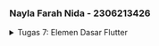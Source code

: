 ### Nayla Farah Nida - 2306213426 

<details>
  <summary>Tugas 7: Elemen Dasar Flutter</summary>

### _Stateless Widget_ vs _Stateful Widget_

State adalah informasi yang dapat dibaca secara sinkronus saat widget sedang di build dan dapat berubah-ubah selama aplikasi berjalan. State sangat penting karena mempengaruhi tampilan dan interaksi widget di aplikasi.

**Stateless widget**

widget dengan state yang tidak bisa berubah setelah dibuat, kecuali aplikasi dijalankan ulang. Stateless widget meng-override method build() dan me-return sebuah widget. Contohnya widget statis seperti icon dan text.

```dart
import 'package:flutter/material.dart';

void main() {
  runApp(MyApp());
}

class MyApp extends StatelessWidget {
  @override
  Widget build(BuildContext context) {
    return MaterialApp(
      home: Scaffold(
        appBar: AppBar(title: Text('Hello Flutter')),
        body: Center(child: Text('Welcome to Flutter!')),
      ),
    );
  }
}
```

**Stateful Widget**

Widget dengan state yang dapat berubah-ubah. Jika terdapat perubahan pada state, widget akan di re-build untuk menampilkan pembaruannya. Contohnya tombol yang meng-increment angka counter atau mengubah warna saat ditekan. Stateful widget memiliki kelas yang berpasangan dengan kelas State-nya sendiri.

```dart
class MyWidget extends StatefulWidget {
  @override
  _MyWidgetState createState() => _MyWidgetState();
}

class _MyWidgetState extends State<MyWidget> {
  int counter = 0;

  void incrementCounter() {
    setState(() {
      counter++;
    });
  }

  @override
  Widget build(BuildContext context) {
    return Text('Counter: $counter');
  }
}
```

| Stateless Widget  | Stateful Widget |
| ------------- | ------------- |
| State tidak bisa berubah  | State bisa berubah-ubah  |
| Untuk elemen statis yang tidak berubah setelah dirender | Untuk elemen dinamis yang berubah seiring waktu dan interaksi |
| Tidak di re-build setelah ditampilkan | Di re-build setiap kali state berubah |

### Widget yang Digunakan

  ```MaterialApp```: Pembungkus utama aplikasi flutter untuk tema dan pengaturan seluruh aplikasi.
  
  ```Scaffold```: Struktur dasar halaman (AppBar, Body, dll) untuk membuat tampilan yang konsisten.
  
  ```AppBar```: Membuat potongan aplikasi di bagian atas halaman yang dapat menampilkan judul, icon, dan aksi lainnya.
  
  ```Padding```: Menambah jarak di sekitar widget.
  
  ```Column```: Menyusun widget secara vertikal.
  
  ```Row```: Menyusun widget secara horizontal.
  
  ```InfoCard```: Widget custom untuk menampilkan kartu berisi informasi _title_ dan _content_. 
  
  ```Card```: Membuat kartu.
  
  ```ItemCard```: Widget custom untuk menampilkan tombol dalam bentuk kartu berisi icon dan text.

  ```InkWell```: Mendeteksi event pada ```ItemCard``` dan menampilkan pesan pada ```SnackBar```.
  
  ```SnackBar```: Menampilkan pesan sementara.

### setState()

Fungsi ```setState()``` mengindikasikan bahwa ada perubahan pada data atau tampilan yang perlu diperbarui sehingga memicu flutter untuk rebuild dengan memanggil kembali method ```build()```.

Variabel yang terpengaruh oleh fungsi ```setState()``` adalah variabel yang termasuk dalam kelas _stateful widget_.

### Const vs Final

| Const | Final |
| ------------- | ------------- |
| Nilai konstan secara kompilasi | Nilainya dapat ditentukan saat runtime |
| **Immutable** tidak dapat diubah setelah didefinisikan | **Immutable** tidak dapat diubah setelah didefinisikan |
| **Instansiasi sekali**, objek const yang sama akan mengacu ke instance yang sama sehingga menghemat memori | **Fleksibel di runtime**, memungkinkan nilai yang baru diketahui saat runtime |
| Untuk nilai yang diketahui dan tetap saat compile time | Untuk nilai yang tetap setelah diinisialisasi, namun baru akan tersedia saat runtime |

### Implementasi Tugas

- Membuat proyek flutter baru . (```flutter create librarree```)
- Membuat stateless widget ```MyHomePage```, sebagai tampilan utama home page yang berisi scaffold (title), dan body (card nama, card npm, card class, dan tombol-tombol)
- Membuat stateless widget ```InfoCard(title, content)```, card yang terdiri dari title dan content.
- Membuat objek ```ItemHomePage(name, icon, color)```, objek untuk membuat item yang ingin ditampilkan.
- Membuat stateless widget ```ItemCard``` untuk menampilkan kartu yang berisi objek ```ItemHomePage```.

</details>
